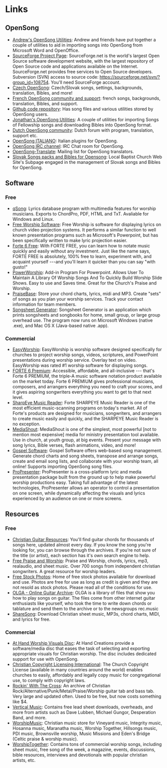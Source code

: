 # Links

## OpenSong

- [Andrew's OpenSong Utilities](http://newittan.hollosite.com/): Andrew and friends have put together a couple of utilities to aid in importing songs into OpenSong from Microsoft Word and OpenOffice.
- [SourceForge Project Page](http://www.sourceforge.net/projects/opensong/): SourceForge.net is the world's largest Open Source software development website, with the largest repository of Open Source code and applications available on the Internet. SourceForge.net provides free services to Open Source developers. Subversion (SVN) access to source code: <https://sourceforge.net/svn/?group_id=108754>. You'll need SourceForge account.
- [Czech OpenSong](http://www.opensong.cz/): Czech/Slovak songs, settings, backgrounds, translation, Bibles, and more!
- [French OpenSong community and support](http://opensong.fr/): french songs, backgrounds, translation, Bibles, and support.
- [Github code repository](https://github.com/search?utf8=%E2%9C%93&q=opensong): Has song files and various utilities stored by OpenSong users.
- [Jonathan's OpenSong Utilities](http://ricepudd.googlepages.com/opensong): A couple of utilities for importing Songs of Fellowship songs and downloading Bibles into OpenSong format.
- [Dutch OpenSong community](http://groups.google.com/group/opensong?hl=nl): Dutch forum with program, translation, support etc.
- [OpenSong ITALIANO](http://erbullo.altervista.org/OpenSong): Italian plugins for OpenSong.
- [OpenSong IRC channel](http://embed.mibbit.com/?server=irc.freenode.net&channel=%23opensong): IRC Chat room for OpenSong.
- [OpenSong-Translate](https://lists.sourceforge.net/lists/listinfo/opensong-translate): Mailing list for OpenSong translators.
- [Slovak Songs packs and Bibles for Opensong](http://bjbklenovec.sk/spevniky): Local Baptist Church Web Site's Subpage engaged in the management of Slovak songs and Bibles for OpenSong.

## Software

### Free

- [qSong](http://qsong.sf.net/): Lyrics database program with multimedia features for worship musicians. Exports to ChordPro, PDF, HTML and TxT. Avaliable for Windows and Linux.
- [Free Worship Software](http://www.contactshare.com/vps/): Free Worship is software for displaying lyrics on church video projection systems. It performs a similar function to well known presentation programs such as Microsoft's Powerpoint, but has been specifically written to make lyric projection easier.
- [Forte 6 Free](http://www.fortenotation.com/en/products/writing-scores/forte-free/): With FORTE FREE, you can learn how to notate music quickly and easily without any investment. Just like the name says, FORTE FREE is absolutely, 100% free to learn, experiment with, and acquaint yourself ---and you'll learn it quicker than you can say "with gusto!"
- [PowerWorship](http://www.powerworship.com/): Add-in Program For Powerpoint. Allows User To Maintain A Library Of Worship Songs And To Quickly Build Worship Slide Shows. Easy to use and Saves time. Great for the Church's Praise and Worship.
- [PraiseBase](http://www.praisebase.com/): Store your chord charts, lyrics, midi and MP3. Create "sets" of songs as you plan your worship services. Track your contact information for team members.
- [Songsheet Generator](http://tenbyten.com/software/songsgen/): Songsheet Generator is an application which prints songsheets and songbooks for home, small group, or large group overhead use. The program now runs on Microsoft Windows (native .exe), and Mac OS X (Java-based native .app).

### Commercial

- [EasyWorship](http://www.easyworship.com/): EasyWorship is worship software designed specifically for churches to project worship songs, videos, scriptures, and PowerPoint presentations during worship service. Overlay text on video. EasyWorship was rated #1 worship software for displaying songs.
- [FORTE 6 Premium](http://www.fortenotation.com/en/products/writing-scores/forte-premium/): Accessible, affordable, and all-inclusive --- that's Forte 6 PREMIUM, the triple-A music software notation product available on the market today. Forte 6 PREMIUM gives professional musicians, composers, and arrangers everything you need to craft your scores, and it gives aspiring songwriters everything you want to get to that next level.
- [SharpEye Music Reader](http://www.fortenotation.com/en/products/sheet-music-scanning/sharpeye-music-reader/): Forte SHARPEYE Music Reader is one of the most efficient music-scanning programs on today's market. All of Forte's products are designed for musicians, songwriters, and arrangers to create music easily and quickly, and the SHARPEYE Music Reader is no exception.
- [MediaShout](http://www.mediashout.com/): MediaShout is one of the simplest, most powerful [not to mention most expensive] media for ministry presentation tool available. Use in church, at youth group, at big events. Present your message with song lyrics, Bible verses, flash animations, video, and more!
- [Gospel Software](http://www.gospelsoftware.com/songbook/): Gospel Software offers web-based song management. Generate chord charts and song sheets, transpose and arrange songs, create and email song lists, and collaborate with your worship team, all online! Supports importing OpenSong song files.
- [ProPresenter](http://www.renewedvision.com/): ProPresenter is a cross-platform lyric and media presentation package built from the ground up to help make powerful worship productions easy. Taking full advantage of the latest technologies, ProPresenter allows an operator to control a presentation on one screen, while dynamically affecting the visuals and lyrics experienced by an audience on one or more screens.

## Resources

### Free

- [Christian Guitar Resources](http://www.christianguitar.org/): You'll find guitar chords for thousands of songs here, updated almost every day. If you know the song you're looking for, you can browse through the archives. If you're not sure of the title (or artist), each section has it's own search engine to help.
- [Free Praise and Worship](http://www.freepraiseandworship.com/): Praise and Worship, chords, lyrics, mp3, realaudio, and sheet music. Over 700 songs from independent christian songwriters. A great resource for worship leaders.
- [Free Stock Photos](http://www.freestockphotos.com/): Home of free stock photos available for download and use. Photos are free for use as long as credit is given and they are not resold as stock photos. Please read all of the conditions for use.
- [OLGA - Online Guitar Archive](http://www.olga.net/): OLGA is a library of files that show you how to play songs on guitar. The files come from other internet guitar enthusiasts like yourself, who took the time to write down chords or tablature and send them to the archive or to the newsgroups rec.music
- [ShareSong](http://www.sharesong.org/): Download Christian sheet music, MP3s, chord charts, MIDI, and lyrics for free.

### Commercial

- [At Hand Worship Visuals Disc](http://www.athand.org/): At Hand Creations provide a software/media disc that eases the task of selecting and exporting appropriate visuals for Christian worship. The disc includes dedicated support for use with OpenSong.
- [Christian Copyright Licensing International](http://www.ccli.com/): The Church Copyright License (available in many countries around the world) enables churches to easily, affordably and legally copy music for congregational use, to comply with copyright laws.
- [Rockin' With The Cross](http://www.1christian.net/guitar/): An archive of Christian Rock/Alternative/Punk/Metal/Praise/Worship guitar tab and bass tab. Very large and updated often. Used to be free, but now costs something like $4.
- [Vertical Music](http://www.verticalmusic.com/): Contains free lead sheet downloads, overheads, and more from artists such as Dave Lubben, Michael Gungor, Desperation Band, and more.
- [WorshipMusic](http://www.worshipmusic.com/): Christian music store for Vineyard music, Integrity music, Hosanna music, Maranatha music, Worship Together, Hillsongs music, PDI music, Brownsville worship, Music Missions and Eden's Bridge (Celtic praise & worship music).
- [WorshipTogether](http://www.worshiptogether.com/): Contains tons of commercial worship songs, including sheet music, free song of the week, a magazine, events, discussions, bible resources, interviews and devotionals with popular christian artists, etc.
